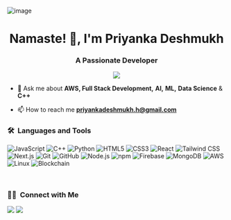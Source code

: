![image](https://github.com/priyanka-deshmukh8/priyanka-deshmukh8/assets/120444250/326de23c-f6f4-4a6d-bd77-bf161a0906ad)<h1 align="center">Namaste! 👋, I'm Priyanka Deshmukh</h1>
<h3 align="center">A Passionate Developer</h3>
	
<p align="center">
  <img src="https://komarev.com/ghpvc/?username=priyanka-deshmukh8&color=blueviolet&style=flat">
</p>

- 💬 Ask me about **AWS, Full Stack Development,** **AI,** **ML,** **Data Science** & **C++**

- 📫 How to reach me **priyankadeshmukh.h@gmail.com**


	
### 🛠 &nbsp;Languages and Tools

![JavaScript](https://img.shields.io/badge/-JavaScript-%23F7DF1C?style=for-the-badge&logo=javascript&logoColor=000000&labelColor=%23F7DF1C&color=%23FFCE5A)
![C++](https://img.shields.io/badge/C%2B%2B-00599C?style=for-the-badge&logo=c%2B%2B&logoColor=white)
![Python](http://img.shields.io/badge/-Python-3776AB?style=for-the-badge&logo=python&logoColor=ffffff)
![HTML5](https://img.shields.io/badge/-HTML5-%23E44D27?style=for-the-badge&logo=html5&logoColor=ffffff)
![CSS3](https://img.shields.io/badge/-CSS3-%231572B6?style=for-the-badge&logo=css3)
![React](https://img.shields.io/badge/-React-61DAFB?style=for-the-badge&logo=react&logoColor=ffffff)
![Tailwind CSS](https://img.shields.io/badge/Tailwind_CSS-38B2AC?style=for-the-badge&logo=tailwind-css&logoColor=white)
![Next.js](https://img.shields.io/badge/Next.js-000000?style=for-the-badge&logo=next.js&logoColor=ffffff)
![Git](https://img.shields.io/badge/-Git-%23F05032?style=for-the-badge&logo=git&logoColor=%23ffffff)
![GitHub](https://img.shields.io/badge/-GitHub-181717?style=for-the-badge&logo=github)
![Node.js](https://img.shields.io/badge/-Node.js-339933?style=for-the-badge&logo=Node.js&logoColor=ffffff)
![npm](https://img.shields.io/badge/-npm-CB3837?style=for-the-badge&logo=npm)
![Firebase](https://img.shields.io/badge/-Firebase-FFCA28?style=for-the-badge&logo=firebase&logoColor=ffffff)
![MongoDB](https://img.shields.io/badge/MongoDB-4EA94B?style=for-the-badge&logo=mongodb&logoColor=white)
![AWS](https://img.shields.io/badge/AWS-232F3E?style=for-the-badge&logo=amazon-aws&logoColor=white)
![Linux](http://img.shields.io/badge/-Linux-0078D6?style=for-the-badge&logo=linux&logoColor=ffffff)
![Blockchain](https://img.shields.io/badge/Blockchain-121D33?style=for-the-badge&logo=Blockchain.com&logoColor=white)

<br/>




### 🤝🏻 &nbsp;Connect with Me

<p>
<a href="https://linkedin.com/in/priyanka--deshmukh"><img src="https://img.shields.io/badge/priyanka--deshmukh-0077B5?style=flat&logo=Linkedin&logoColor=white"/></a>
<a href="mailto:priyankadeshmukh.h@gmail.com"><img src="https://img.shields.io/badge/-priyankadeshmukh.h@gmail.com-D14836?style=flat&logo=Gmail&logoColor=white"/></a>

